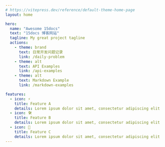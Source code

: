 ```yaml
---
# https://vitepress.dev/reference/default-theme-home-page
layout: home

hero:
  name: "Awesome 15docs"
  text: "15docs 博客网站"
  tagline: My great project tagline
  actions:
    - theme: brand
      text: 日常开发问题记录
      link: /daily-problem
    - theme: alt
      text: API Examples
      link: /api-examples
    - theme: alt
      text: Markdown Example
      link: /markdown-examples

features:
  - icon: ⚡️
    title: Feature A
    details: Lorem ipsum dolor sit amet, consectetur adipiscing elit
  - icon: 🛠️
    title: Feature B
    details: Lorem ipsum dolor sit amet, consectetur adipiscing elit
  - icon: 🖖
    title: Feature C
    details: Lorem ipsum dolor sit amet, consectetur adipiscing elit
---
```


